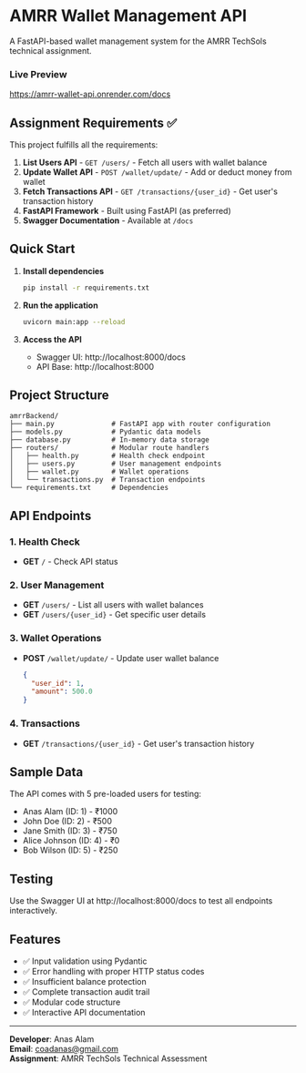 # AMRR Wallet Management API

A FastAPI-based wallet management system for the AMRR TechSols technical assignment.

### Live Preview 
https://amrr-wallet-api.onrender.com/docs

## Assignment Requirements ✅

This project fulfills all the requirements:

1. **List Users API** - `GET /users/` - Fetch all users with wallet balance
2. **Update Wallet API** - `POST /wallet/update/` - Add or deduct money from wallet  
3. **Fetch Transactions API** - `GET /transactions/{user_id}` - Get user's transaction history
4. **FastAPI Framework** - Built using FastAPI (as preferred)
5. **Swagger Documentation** - Available at `/docs`

## Quick Start

1. **Install dependencies**
   ```bash
   pip install -r requirements.txt
   ```

2. **Run the application**
   ```bash
   uvicorn main:app --reload
   ```

3. **Access the API**
   - Swagger UI: http://localhost:8000/docs
   - API Base: http://localhost:8000

## Project Structure

```
amrrBackend/
├── main.py              # FastAPI app with router configuration
├── models.py            # Pydantic data models
├── database.py          # In-memory data storage
├── routers/             # Modular route handlers
│   ├── health.py        # Health check endpoint
│   ├── users.py         # User management endpoints
│   ├── wallet.py        # Wallet operations
│   └── transactions.py  # Transaction endpoints
└── requirements.txt     # Dependencies
```

## API Endpoints

### 1. Health Check
- **GET** `/` - Check API status

### 2. User Management  
- **GET** `/users/` - List all users with wallet balances
- **GET** `/users/{user_id}` - Get specific user details

### 3. Wallet Operations
- **POST** `/wallet/update/` - Update user wallet balance
  ```json
  {
    "user_id": 1,
    "amount": 500.0
  }
  ```

### 4. Transactions
- **GET** `/transactions/{user_id}` - Get user's transaction history

## Sample Data

The API comes with 5 pre-loaded users for testing:
- Anas Alam (ID: 1) - ₹1000
- John Doe (ID: 2) - ₹500  
- Jane Smith (ID: 3) - ₹750
- Alice Johnson (ID: 4) - ₹0
- Bob Wilson (ID: 5) - ₹250

## Testing

Use the Swagger UI at http://localhost:8000/docs to test all endpoints interactively.

## Features

- ✅ Input validation using Pydantic
- ✅ Error handling with proper HTTP status codes
- ✅ Insufficient balance protection
- ✅ Complete transaction audit trail
- ✅ Modular code structure
- ✅ Interactive API documentation

---

**Developer**: Anas Alam  
**Email**: coadanas@gmail.com  
**Assignment**: AMRR TechSols Technical Assessment
